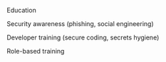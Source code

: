 Education

Security awareness (phishing, social engineering)

Developer training (secure coding, secrets hygiene)

Role-based training
